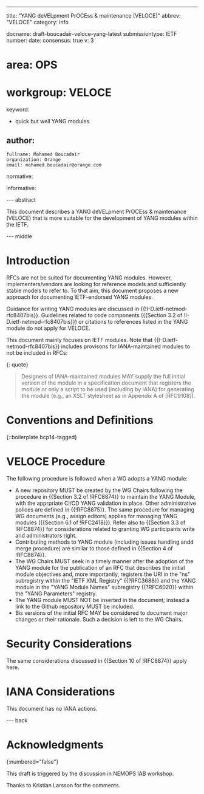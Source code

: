 ---
title: "YANG deVELpment PrOCEss & maintenance (VELOCE)"
abbrev: "VELOCE"
category: info

docname: draft-boucadair-veloce-yang-latest
submissiontype: IETF
number:
date:
consensus: true
v: 3
# area: OPS
# workgroup: VELOCE
keyword:
 - quick but well YANG modules

author:
 -
    fullname: Mohamed Boucadair
    organization: Orange
    email: mohamed.boucadair@orange.com

normative:

informative:


--- abstract

This document describes a YANG deVELpment PrOCEss & maintenance (VELOCE) that is more suitable for the development of YANG modules within the IETF.

--- middle

# Introduction

RFCs are not be suited for documenting YANG modules. However, implementers/vendors are looking for reference models and sufficiently stable models to refer to. To that aim, this document proposes a new approach for documenting IETF-endorsed YANG modules.

Guidance for writing YANG modules are discussed in {{!I-D.ietf-netmod-rfc8407bis}}. Guidelines related to code components ({{Section 3.2 of !I-D.ietf-netmod-rfc8407bis}}) or citations to references listed in the YANG module do not apply for VELOCE.

This document mainly focuses on IETF modules. Note that {{I-D.ietf-netmod-rfc8407bis}} includes provisons for IANA-maintained modules to not be included in RFCs:

{: quote}
>    Designers of IANA-maintained modules MAY supply the full initial
   version of the module in a specification document that registers the
   module or only a script to be used (including by IANA) for generating
   the module (e.g., an XSLT stylesheet as in Appendix A of [RFC9108]).

# Conventions and Definitions

{::boilerplate bcp14-tagged}

# VELOCE Procedure

The following procedure is followed when a WG adopts a YANG module:

* A new repository MUST be created by the WG Chairs following the procedure in {{Section 3.2 of !RFC8874}} to maintain the YANG Module, with the apprpriate CI/CD YANG validation in place. Other administrative polices are defined in {{!RFC8875}}. The same procedure for managing WG documents (e.g., assign editors) applies for managing YANG modules ({{Section 6.1 of !RFC2418}}). Refer also to {{Section 3.3 of !RFC8874}} for considerations related to granting WG participants write and administrators right.
* Contributing methods to YANG module (including issues handling andd merge procedure) are similar to those defined in {{Section 4 of !RFC8874}}.
* The WG Chairs MUST seek in a timely manner after the adoption of the YANG module for the publication of an RFC that describes the initial module objectives and, more importantly, registers the URI in the "ns" subregistry within the "IETF XML Registry" {{?RFC3688}} and the YANG module in the "YANG Module Names" subregistry {{?RFC6020}} within the "YANG Parameters" registry.
* The YANG module MUST NOT be inserted in the document; instead a link to the Github repository MUST be included.
* Bis versions of the initial RFC MAY be considered to document major changes or their rationale. Such a decision is left to the WG Chairs.

# Security Considerations

The same considerations discussed in {{Section 10 of !RFC8874}} apply here.

# IANA Considerations

This document has no IANA actions.

--- back

# Acknowledgments
{:numbered="false"}

This draft is triggered by the discussion in NEMOPS IAB workshop.

Thanks to Kristian Larsson for the comments.
